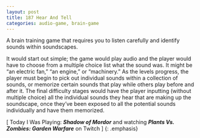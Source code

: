 ```yaml
---
layout: post
title: 187 Hear And Tell
categories: audio-game, brain-game
---
```

A brain training game that requires you to listen carefully and identify sounds within soundscapes.

It would start out simple; the game would play audio and the player would have to choose from a multiple choice list what the sound was.  It might be “an electric fan,” “an engine,” or “machinery.”  As the levels progress, the player must begin to pick out individual sounds within a collection of sounds, or memorize certain sounds that play while others play before and after it. The final difficulty stages would have the player inputting (without multiple choice) all the individual sounds they hear that are making up the soundscape, once they’ve been exposed to all the potential sounds individually and have them memorized.

[ Today I Was Playing: ***Shadow of Mordor*** and watching ***Plants Vs. Zombies: Garden Warfare*** on Twitch ]
{: .emphasis}

